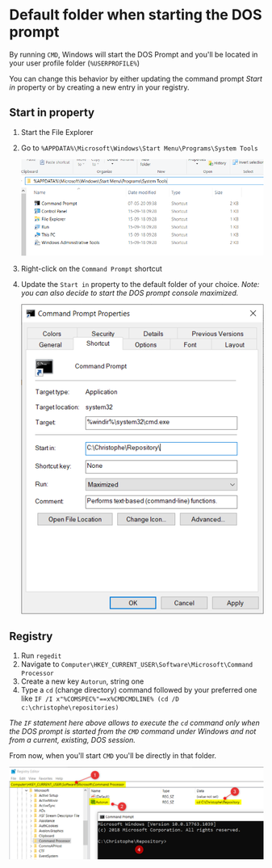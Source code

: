 # Default folder when starting the DOS prompt

By running `CMD`, Windows will start the DOS Prompt and you'll be located in your user profile folder (`%USERPROFILE%`)

You can change this behavior by either updating the command prompt *Start in* property or by creating a new entry in your registry.

## Start in property

1. Start the File Explorer
2. Go to `%APPDATA%\Microsoft\Windows\Start Menu\Programs\System Tools`

    ![Default folder when starting the DOS prompt](./images/default_folder_explorer.png)

3. Right-click on the `Command Prompt` shortcut
4. Update the `Start in` property to the default folder of your choice. *Note: you can also decide to start the DOS prompt console maximized.*

    ![Start in folder](./images/default_folder_shortcut.png)

## Registry

1. Run `regedit`
2. Navigate to `Computer\HKEY_CURRENT_USER\Software\Microsoft\Command Processor`
3. Create a new key `Autorun`, string one
4. Type a `cd` (change directory) command followed by your preferred one like `IF /I x"%COMSPEC%"==x%CMDCMDLINE% (cd /D c:\christophe\repositories)`

*The `IF` statement here above allows to execute the `cd` command only when the DOS prompt is started from the `CMD` command under Windows and not from a current, existing, DOS session.*

From now, when you'll start `CMD` you'll be directly in that folder.

![Default folder when starting the DOS prompt](./images/default_folder_registry.png)
